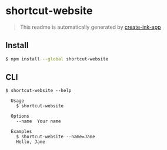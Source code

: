 # shortcut-website

> This readme is automatically generated by [create-ink-app](https://github.com/vadimdemedes/create-ink-app)

## Install

```bash
$ npm install --global shortcut-website
```

## CLI

```
$ shortcut-website --help

  Usage
    $ shortcut-website

  Options
    --name  Your name

  Examples
    $ shortcut-website --name=Jane
    Hello, Jane
```

